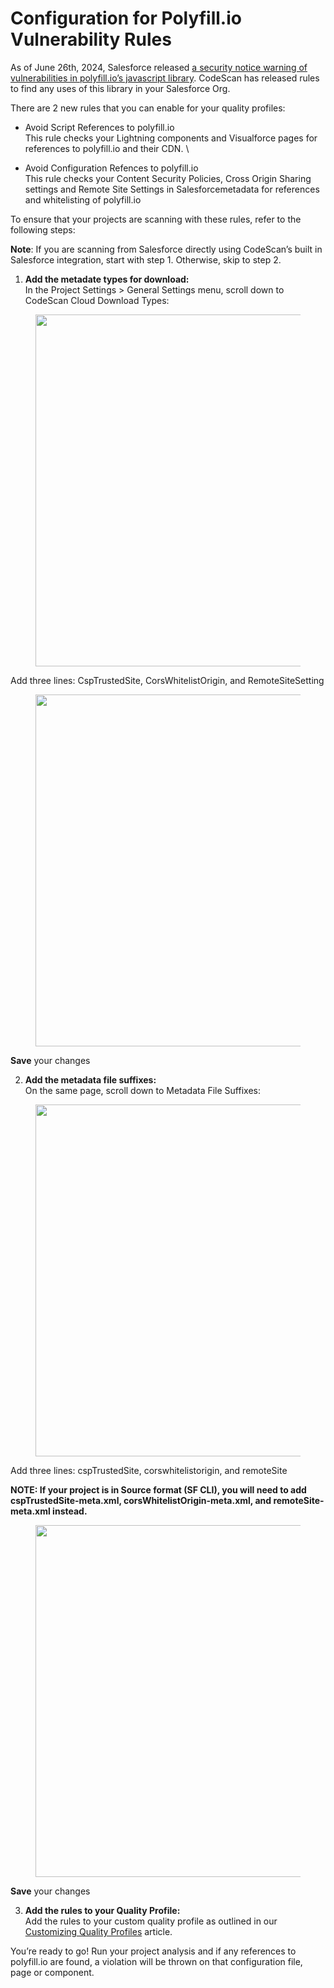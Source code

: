 # Configuration for Polyfill.io Vulnerability Rules

As of June 26th, 2024, Salesforce released [a security notice warning of vulnerabilities in polyfill.io’s javascript library](https://status.salesforce.com/generalmessages/1391).  CodeScan has released rules to find any uses of this library in your Salesforce Org.&#x20;

There are 2 new rules that you can enable for your quality profiles:&#x20;

* Avoid Script References to polyfill.io \
  This rule checks your Lightning components and Visualforce pages for references to polyfill.io and their CDN. \

* Avoid Configuration Refences to polyfill.io \
  This rule checks your Content Security Policies, Cross Origin Sharing settings and Remote Site Settings in Salesforcemetadata for references and whitelisting of polyfill.io&#x20;

&#x20;To ensure that your projects are scanning with these rules, refer to the following steps:&#x20;

**Note**: If you are scanning from Salesforce directly using CodeScan’s built in Salesforce integration, start with step 1.  Otherwise, skip to step 2.&#x20;

1. **Add the metadate types for download:**\
   In the Project Settings > General Settings menu, scroll down to CodeScan Cloud Download Types:

<figure><img src="../../../.gitbook/assets/Screenshot 2024-07-10 at 10.39.37 AM.png" alt="" width="563"><figcaption></figcaption></figure>

Add three lines: CspTrustedSite, CorsWhitelistOrigin, and RemoteSiteSetting

<figure><img src="../../../.gitbook/assets/Screenshot 2024-07-10 at 10.39.54 AM.png" alt="" width="563"><figcaption></figcaption></figure>

**Save** your changes

2. **Add the metadata file suffixes:**\
   On the same page, scroll down to Metadata File Suffixes:

<figure><img src="../../../.gitbook/assets/Screenshot 2024-07-10 at 10.40.15 AM.png" alt="" width="563"><figcaption></figcaption></figure>

Add three lines: cspTrustedSite, corswhitelistorigin, and remoteSite

**NOTE: If your project is in Source format (SF CLI), you will need to add cspTrustedSite-meta.xml, corsWhitelistOrigin-meta.xml, and remoteSite-meta.xml instead.**

<figure><img src="../../../.gitbook/assets/Screenshot 2024-07-10 at 10.40.30 AM.png" alt="" width="563"><figcaption></figcaption></figure>

**Save** your changes&#x20;

3. **Add the rules to your Quality Profile:** \
   Add the rules to your custom quality profile as outlined in our [Customizing Quality Profiles](https://knowledgebase.autorabit.com/product-guides/codescan/quality-profiles/customizing-quality-profiles) article.&#x20;

&#x20;You’re ready to go!  Run your project analysis and if any references to polyfill.io are found, a violation will be thrown on that configuration file, page or component.&#x20;


